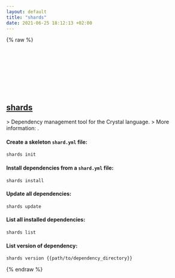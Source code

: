 ```yaml
---
layout: default
title: "shards"
date: 2021-06-25 18:12:13 +02:00
---
```

{% raw %}
<h2 id="shards">
  <a href="/en/common/shards.html">shards</a> <a href="#shards"><svg class="icon">
    <use href="/assets/images/unicode_sprite.svg#link" />
  </svg></a>
</h2>
> Dependency management tool for the Crystal language.
> More information: <https://crystal-lang.org/reference/the_shards_command>.

#### Create a skeleton `shard.yml` file:
```shell
shards init
```
#### Install dependencies from a `shard.yml` file:
```shell
shards install
```
#### Update all dependencies:
```shell
shards update
```
#### List all installed dependencies:
```shell
shards list
```
#### List version of dependency:
```shell
shards version {{path/to/dependency_directory}}
```
{% endraw %}